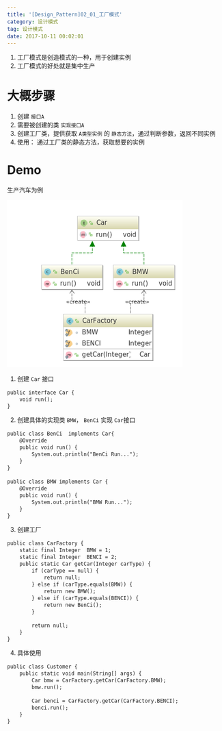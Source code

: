```yaml
---
title: '[Design_Pattern]02_01_工厂模式'
category: 设计模式
tag: 设计模式
date: 2017-10-11 00:02:01
---
```



1. 工厂模式是创造模式的一种，用于创建实例
2. 工厂模式的好处就是集中生产

# 大概步骤

1. 创建 `接口A`
2. 需要被创建的类 `实现接口A`
3. 创建工厂类，提供获取 `A类型实例` 的 `静态方法`，通过判断参数，返回不同实例
4. 使用： 通过工厂类的静态方法，获取想要的实例

# Demo

生产汽车为例

![图片](images/dp02_normalFactory_00.png)

1. 创建 `Car` 接口
```
public interface Car {
    void run();
}
```
2. 创建具体的实现类 `BMW`， `BenCi` 实现 `Car`接口
```
public class BenCi  implements Car{
    @Override
    public void run() {
        System.out.println("BenCi Run...");
    }
}

public class BMW implements Car {
    @Override
    public void run() {
        System.out.println("BMW Run...");
    }
}
```
3. 创建工厂
```
public class CarFactory {
    static final Integer  BMW = 1;
    static final Integer  BENCI = 2;
    public static Car getCar(Integer carType) {
        if (carType == null) {
            return null;
        } else if (carType.equals(BMW)) {
            return new BMW();
        } else if (carType.equals(BENCI)) {
            return new BenCi();
        }

        return null;
    }
}
```
4. 具体使用
```
public class Customer {
    public static void main(String[] args) {
        Car bmw = CarFactory.getCar(CarFactory.BMW);
        bmw.run();

        Car benci = CarFactory.getCar(CarFactory.BENCI);
        benci.run();
    }
}

```